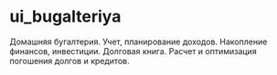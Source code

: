 # ui_bugalteriya
 Домашняя бугалтерия. Учет, планирование доходов. Накопление финансов, инвестиции. Долговая книга. Расчет и оптимизация погошения долгов и кредитов.
